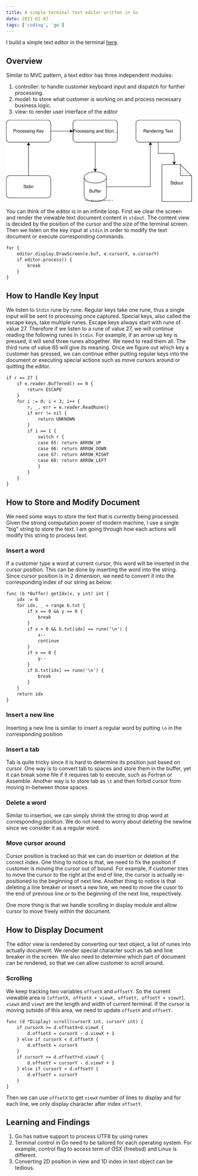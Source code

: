 ```yaml
---
title: A simple terminal text editor written in Go
date: 2021-01-07
tags: ['coding', 'go']
---
```


I build a simple text editor in the terminal [here](https://github.com/ydzhou/ste).

## Overview

Similar to MVC pattern, a text editor has three independent modules:

1. controller: to handle customer keyboard input and dispatch for further processing.
2. model: to store what customer is working on and process necessary business logic.
3. view: to render user interface of the editor

![Overview](/ste0.svg)

You can think of the editor is in an infinite loop. First we clear the screen and render the viewable text document content in `stdout`. The content view is decided by the position of the cursor and the size of the terminal screen. Then we listen on the key input at `stdin` in order to modify the text document or execute corresponding commands.

```
for {
    editor.display.DrawScreen(e.buf, e.cursorX, e.cursorY)
    if editor.process() {
        break
    }
}
```

## How to Handle Key Input

We listen to `Stdin` rune by rune. Regular keys take one rune, thus a single input will be sent to processing once captured. Special keys, also called the escape keys, take multiple runes. Escape keys always start with rune of value 27. Therefore if we listen to a rune of value 27, we will continue reading the following runes in `Stdin`. For example, if an arrow up key is pressed, it will send three runes altogether. We need to read them all. The third rune of value 65 will give its meaning. Once we figure out which key a customer has pressed, we can continue either putting regular keys into the document or executing special actions such as move cursors around or quitting the editor.

```
if r == 27 {
    if e.reader.Buffered() == 0 {
		return ESCAPE
    }
    for i := 0; i < 3; i++ {
        r, _, err = e.reader.ReadRune()
        if err != nil {
            return UNKNOWN
        }
        if i == 1 {
            switch r {
            case 65: return ARROW_UP
            case 66: return ARROW_DOWN
            case 67: return ARROW_RIGHT
            case 68: return ARROW_LEFT
            }
        }
    }
}
```

## How to Store and Modify Document

We need some ways to store the text that is currently being processed. Given the strong computation power of modern machine, I use a single "big" string to store the text. I am going through how each actions will modify this string to process text.

### Insert a word

If a customer type a word at current cursor, this word will be inserted in the cursor position. This can be done by inserting the word into the string. Since cursor position is in 2 dimension, we need to convert it into the corresponding index of our string as below:

```
func (b *Buffer) getIdx(x, y int) int {
    idx := 0
    for idx, _ = range b.txt {
        if x == 0 && y == 0 {
            break
        }
        if x > 0 && b.txt[idx] == rune('\n') {
            x--
            continue
        }
        if x == 0 {
            y--
        }
        if b.txt[idx] == rune('\n') {
            break
        }
    }
    return idx
}
```

### Insert a new line

Inserting a new line is similar to insert a regular word by putting `\n` in the corresponding position

### Insert a tab

Tab is quite tricky since it is hard to determine its position just based on cursor. One way is to convert tab to spaces and store them in the buffer, yet it can break some file if it requires tab to execute, such as Fortran or Assemble. Another way is to store tab as `\t` and then forbid cursor from moving in-between those spaces.

### Delete a word

Similar to insertion, we can simply shrink the string to drop word at corresponding position. We do not need to worry about deleting the newline since we consider it as a regular word.

### Move cursor around

Cursor position is tracked so that we can do insertion or deletion at the correct index. One thing to notice is that, we need to fix the position if customer is moving the cursor out of bound. For example, if customer tries to move the cursor to the right at the end of line, the cursor is actually re-positioned to the beginning of next line. Another thing to notice is that deleting a line breaker or insert a new line, we need to move the cusor to the end of previous line or to the beginning of the next line, respectively.

One more thing is that we handle scrolling in display module and allow cursor to move freely within the document.

## How to Display Document

The editor view is rendered by converting our text object, a list of runes into actually document. We render special character such as tab and line breaker in the screen. We also need to determine which part of document can be rendered, so that we can allow customer to scroll around.

### Scrolling

We keep tracking two variables `offsetX` and `offsetY`. So the current viewable area is `[offsetX, offsetX + viewX, offsetY, offsetY + viewY]`. `viewX` and `viewY` are the length and width of current terminal. If the cursor is moving outside of this area, we need to update `offsetX` and `offsetY`.

```
func (d *Display) scroll(cursorX int, cursorY int) {
    if cursorX >= d.offsetX+d.viewX {
        d.offsetX = cursorX - d.viewX + 1
    } else if cursorX < d.offsetX {
        d.offsetX = cursorX
    }
    if cursorY >= d.offsetY+d.viewY {
        d.offsetY = cursorY - d.viewY + 1
    } else if cursorY < d.offsetY {
        d.offsetY = cursorY
    }
}
```

Then we can use `offsetX` to get `viewX` number of lines to display and for each line, we only display character after index `offsetY`.

## Learning and Findings

1. Go has native support to process UTF8 by using runes
2. Terminal control in Go need to be tailored for each operating system. For example, control flag to access term of OSX (freebsd) and Linux is different.
4. Converting 2D position in view and 1D index in text object can be tedious.

